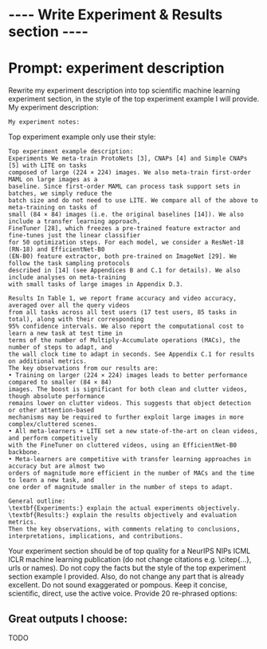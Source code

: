 # ---- Write Experiment & Results section ----

# Prompt: experiment description
Rewrite my experiment description into top scientific machine learning experiment section, 
in the style of the top experiment example I will provide.
My experiment description:
```text
My experiment notes:

```
Top experiment example only use their style:
```text
Top experiment example description:
Experiments We meta-train ProtoNets [3], CNAPs [4] and Simple CNAPs [5] with LITE on tasks
composed of large (224 × 224) images. We also meta-train first-order MAML on large images as a
baseline. Since first-order MAML can process task support sets in batches, we simply reduce the
batch size and do not need to use LITE. We compare all of the above to meta-training on tasks of
small (84 × 84) images (i.e. the original baselines [14]). We also include a transfer learning approach,
FineTuner [28], which freezes a pre-trained feature extractor and fine-tunes just the linear classifier
for 50 optimization steps. For each model, we consider a ResNet-18 (RN-18) and EfficientNet-B0
(EN-B0) feature extractor, both pre-trained on ImageNet [29]. We follow the task sampling protocols
described in [14] (see Appendices B and C.1 for details). We also include analyses on meta-training
with small tasks of large images in Appendix D.3.

Results In Table 1, we report frame accuracy and video accuracy, averaged over all the query videos
from all tasks across all test users (17 test users, 85 tasks in total), along with their corresponding
95% confidence intervals. We also report the computational cost to learn a new task at test time in
terms of the number of Multiply-Accumulate operations (MACs), the number of steps to adapt, and
the wall clock time to adapt in seconds. See Appendix C.1 for results on additional metrics. 
The key observations from our results are:
• Training on larger (224 × 224) images leads to better performance compared to smaller (84 × 84)
images. The boost is significant for both clean and clutter videos, though absolute performance
remains lower on clutter videos. This suggests that object detection or other attention-based
mechanisms may be required to further exploit large images in more complex/cluttered scenes.
• All meta-learners + LITE set a new state-of-the-art on clean videos, and perform competitively
with the FineTuner on cluttered videos, using an EfficientNet-B0 backbone.
• Meta-learners are competitive with transfer learning approaches in accuracy but are almost two
orders of magnitude more efficient in the number of MACs and the time to learn a new task, and
one order of magnitude smaller in the number of steps to adapt.

General outline:
\textbf{Experiments:} explain the actual experiments objectively.
\textbf{Results:} explain the results objectively and evaluation metrics. 
Then the key observations, with comments relating to conclusions, interpretations, implications, and contributions. 
```
Your experiment section should be of top quality for a NeurIPS NIPs ICML ICLR machine learning publication
(do not change citations e.g. \citep{...}, urls or names).
Do not copy the facts but the style of the top experiment section example I provided.
Also, do not change any part that is already excellent.
Do not sound exaggerated or pompous.
Keep it concise, scientific, direct, use the active voice.
Provide 20 re-phrased options:

## Great outputs I choose:
TODO
